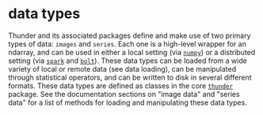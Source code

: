# data types

Thunder and its associated packages define and make use of two primary types of data: `images` and `series`. Each one is a high-level wrapper for an ndarray, and can be used in either a local setting (via [`numpy`](https://github.com/numpy/numpy)) or a distributed setting (via [`spark`](https://github.com/apache/spark) and [`bolt`](https://github.com/bolt-project/bolt)). These data types can be loaded from a wide variety of local or remote data (see data loading), can be manipulated through statistical operators, and can be written to disk in several different formats. These data types are defined as classes in the core [`thunder`](https://github.com/thunder-project/thunder) package. See the documentation sections on "image data" and "series data" for a list of methods for loading and manipulating these data types.